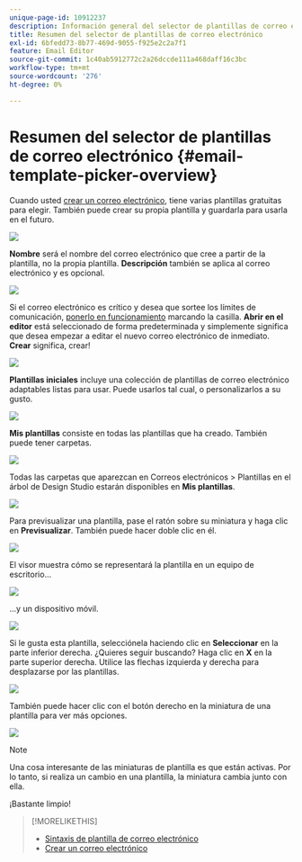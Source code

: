 ```yaml
---
unique-page-id: 10912237
description: Información general del selector de plantillas de correo electrónico - Documentos de Marketo - Documentación del producto
title: Resumen del selector de plantillas de correo electrónico
exl-id: 6bfedd73-8b77-469d-9055-f925e2c2a7f1
feature: Email Editor
source-git-commit: 1c40ab5912772c2a26dccde111a468daff16c3bc
workflow-type: tm+mt
source-wordcount: '276'
ht-degree: 0%

---
```


# Resumen del selector de plantillas de correo electrónico {#email-template-picker-overview}

Cuando usted [crear un correo electrónico](/help/marketo/product-docs/email-marketing/general/creating-an-email/create-an-email.md), tiene varias plantillas gratuitas para elegir. También puede crear su propia plantilla y guardarla para usarla en el futuro.

![](assets/email-template-picker-overview-1.png)

**Nombre** será el nombre del correo electrónico que cree a partir de la plantilla, no la propia plantilla. **Descripción** también se aplica al correo electrónico y es opcional.

![](assets/two-2.png)

Si el correo electrónico es crítico y desea que sortee los límites de comunicación, [ponerlo en funcionamiento](/help/marketo/product-docs/email-marketing/general/functions-in-the-editor/make-an-email-operational.md) marcando la casilla. **Abrir en el editor** está seleccionado de forma predeterminada y simplemente significa que desea empezar a editar el nuevo correo electrónico de inmediato. **Crear** significa, crear!

![](assets/three-2.png)

**Plantillas iniciales** incluye una colección de plantillas de correo electrónico adaptables listas para usar. Puede usarlos tal cual, o personalizarlos a su gusto.

![](assets/email-template-picker-overview-4.png)

**Mis plantillas** consiste en todas las plantillas que ha creado. También puede tener carpetas.

![](assets/five-2.png)

Todas las carpetas que aparezcan en Correos electrónicos > Plantillas en el árbol de Design Studio estarán disponibles en **Mis plantillas**.

![](assets/six-1.png)

Para previsualizar una plantilla, pase el ratón sobre su miniatura y haga clic en **Previsualizar**. También puede hacer doble clic en él.

![](assets/seven-1.png)

El visor muestra cómo se representará la plantilla en un equipo de escritorio...

![](assets/eight-1.png)

...y un dispositivo móvil.

![](assets/nine-1.png)

Si le gusta esta plantilla, selecciónela haciendo clic en **Seleccionar** en la parte inferior derecha. ¿Quieres seguir buscando? Haga clic en **X** en la parte superior derecha. Utilice las flechas izquierda y derecha para desplazarse por las plantillas.

![](assets/ten-1.png)

También puede hacer clic con el botón derecho en la miniatura de una plantilla para ver más opciones.

![](assets/eleven-1.png)

>[!NOTE]
>
>Una cosa interesante de las miniaturas de plantilla es que están activas. Por lo tanto, si realiza un cambio en una plantilla, la miniatura cambia junto con ella.

¡Bastante limpio!

>[!MORELIKETHIS]
>
>* [Sintaxis de plantilla de correo electrónico](/help/marketo/product-docs/email-marketing/general/email-editor-2/email-template-syntax.md)
>* [Crear un correo electrónico](/help/marketo/product-docs/email-marketing/general/creating-an-email/create-an-email.md)
